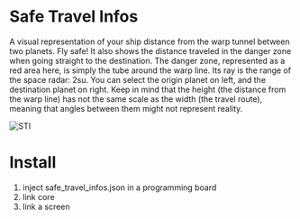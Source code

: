 # Safe Travel Infos
A visual representation of your ship distance from the warp tunnel between two planets. Fly safe!
It also shows the distance traveled in the danger zone when going straight to the destination.
The danger zone, represented as a red area here, is simply the tube around the warp line. Its ray is the range of the space radar: 2su.
You can select the origin planet on left, and the destination planet on right.
Keep in mind that the height (the distance from the warp line) has not the same scale as the width (the travel route), meaning that angles between them might not represent reality.

![STI](https://i.imgur.com/wuVMGGD.png)

# Install
1) inject safe_travel_infos.json in a programming board
2) link core
3) link a screen


